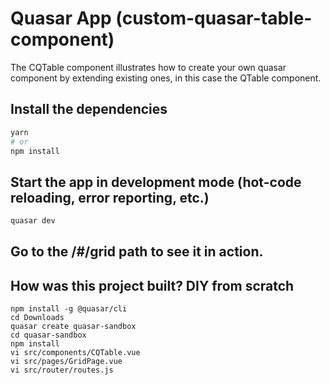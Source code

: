 # Quasar App (custom-quasar-table-component)
The CQTable component illustrates how to create your own quasar component by extending existing ones, in this case the QTable component.

## Install the dependencies
```bash
yarn
# or
npm install
```

## Start the app in development mode (hot-code reloading, error reporting, etc.)
```bash
quasar dev
```

## Go to the /#/grid path to see it in action.

## How was this project built? DIY from scratch
```
npm install -g @quasar/cli
cd Downloads
quasar create quasar-sandbox
cd quasar-sandbox
npm install
vi src/components/CQTable.vue
vi src/pages/GridPage.vue
vi src/router/routes.js
```
